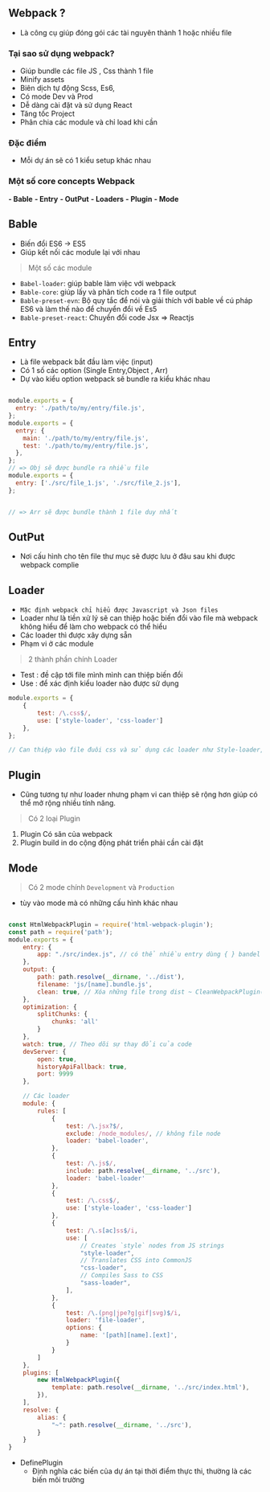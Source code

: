 ## Webpack ?
- Là công cụ giúp đóng gói các tài nguyên thành 1 hoặc nhiều file 

### Tại sao sử dụng webpack? 
- Giúp bundle các file JS , Css thành 1 file
- Minify assets
- Biên dịch tự động Scss, Es6, 
- Có mode Dev và Prod
- Dễ dàng cài đặt và sử dụng React
- Tăng tốc Project
- Phân chia các module và chỉ load khi cần 

### Đặc điểm
- Mỗi dự án sẽ có 1 kiểu setup khác nhau 

### Một số core concepts Webpack 
**-  Bable**
**-  Entry**
**-  OutPut**
**-  Loaders**
**-  Plugin**
**-  Mode**

## Bable
- Biến đổi ES6 -> ES5
- Giúp kết nối các module lại với nhau
> Một số các module 
- `Babel-loader`:  giúp bable làm việc với webpack 
- `Bable-core`:  giúp lấy và phân tích code ra 1 file output
- `Bable-preset-evn`: Bộ quy tắc để nói và giải thích với bable về cú pháp ES6 và làm thế nào để chuyển đổi về Es5
- `Bable-preset-react`: Chuyển đổi code Jsx => Reactjs

## Entry
- Là file webpack bắt đầu làm việc (input)
- Có 1 số các option (Single Entry,Object , Arr)
- Dự vào kiểu option webpack sẽ bundle ra kiểu khác nhau 
```javascript

module.exports = {
  entry: './path/to/my/entry/file.js',
};
module.exports = {
  entry: {
    main: './path/to/my/entry/file.js',
    test: './path/to/my/entry/file.js',
  },
};
// => Obj sẽ được bundle ra nhiều file 
module.exports = {
  entry: ['./src/file_1.js', './src/file_2.js'],
};


// => Arr sẽ được bundle thành 1 file duy nhất
```
## OutPut 
- Nơi cấu hình cho tên file thư mục sẽ được lưu ở đâu sau khi được webpack complie

## Loader
- `Mặc định webpack chỉ hiểu được Javascript và Json files`
- Loader như là tiền xử lý sẽ can thiệp hoặc biến đổi vào file mà webpack không hiểu để làm cho webpack có thể hiểu
- Các loader thì được xây dựng sẵn
- Phạm vi ở các module
> 2 thành phần chính Loader
- Test : đề cập tới file mình mình can thiệp biến đổi
- Use : để xác định kiểu loader nào được sử dụng

```javascript
module.exports = {
    {
        test: /\.css$/,
        use: ['style-loader', 'css-loader']
    },
};

// Can thiệp vào file đuôi css và sử dụng các loader như Style-loader, Css-loader
```

## Plugin
- Cũng tương tự như loader nhưng phạm vi can thiệp sẽ rộng hơn giúp có thể mở rộng nhiều tính năng.
> Có 2 loại Plugin
1. Plugin Có săn của webpack
2. Plugin build in do cộng động phát triển phải cần cài đặt 

## Mode 
> Có 2 mode chính `Development` và `Production`
- tùy vào mode mà có những cấu hình khác nhau


```javascript 

const HtmlWebpackPlugin = require('html-webpack-plugin');
const path = require('path');
module.exports = {
    entry: {
        app: "./src/index.js", // có thể nhiều entry dùng { } bandel nhiều entry or [] bandle ra 1 entry
    },
    output: {
        path: path.resolve(__dirname, '../dist'),
        filename: 'js/[name].bundle.js',
        clean: true, // Xóa những file trong dist ~ CleanWebpackPlugin()
    },
    optimization: {
        splitChunks: {
            chunks: 'all'
        }
    },
    watch: true, // Theo dõi sự thay đổi của code
    devServer: {
        open: true,
        historyApiFallback: true,
        port: 9999
    },

    // Các loader
    module: {
        rules: [
            {
                test: /\.jsx?$/,
                exclude: /node_modules/, // không file node 
                loader: 'babel-loader',
            },
            {
                test: /\.js$/,
                include: path.resolve(__dirname, '../src'),
                loader: 'babel-loader'
            },
            {
                test: /\.css$/,
                use: ['style-loader', 'css-loader']
            },
            {
                test: /\.s[ac]ss$/i,
                use: [
                    // Creates `style` nodes from JS strings
                    "style-loader",
                    // Translates CSS into CommonJS
                    "css-loader",
                    // Compiles Sass to CSS
                    "sass-loader",
                ],
            },
            {
                test: /\.(png|jpe?g|gif|svg)$/i,
                loader: 'file-loader',
                options: {
                    name: '[path][name].[ext]',
                }
            }
        ]
    },
    plugins: [
        new HtmlWebpackPlugin({
            template: path.resolve(__dirname, '../src/index.html'),
        }),
    ],
    resolve: {
        alias: {
            "~": path.resolve(__dirname, '../src'),
        }
    }
}
```
- DefinePlugin
  - Định nghĩa các biến của dự án tại thời điểm thực thi, thường là các biến môi trường

